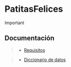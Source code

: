 # PatitasFelices

> [!IMPORTANT]
> 
>## Documentación

> - [Requisitos](https://liveespochedu-my.sharepoint.com/:w:/g/personal/felix_uchubanda_espoch_edu_ec/EajgbHGpaoJDvH23yjmu8YoBhHrk28RqT1IT8HavDUXHaQ?e=ly4CWB)

> - [Diccionario de datos ](https://liveespochedu-my.sharepoint.com/:w:/g/personal/ali_morillo_espoch_edu_ec/EflPdCu-qk5KhRZWWplTE-IB9yltG-U7lZ6VQ1f3POdcwg?e=CeVpGF)